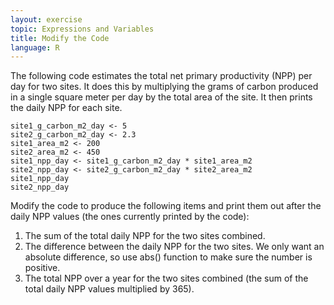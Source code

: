 ```yaml
---
layout: exercise
topic: Expressions and Variables
title: Modify the Code
language: R
---
```


The following code estimates the total net primary productivity (NPP) per day
for two sites. It does this by multiplying the grams of carbon produced in a
single square meter per day by the total area of the site. It then prints the
daily NPP for each site.

```
site1_g_carbon_m2_day <- 5
site2_g_carbon_m2_day <- 2.3
site1_area_m2 <- 200
site2_area_m2 <- 450
site1_npp_day <- site1_g_carbon_m2_day * site1_area_m2
site2_npp_day <- site2_g_carbon_m2_day * site2_area_m2
site1_npp_day
site2_npp_day
```

Modify the code to produce the following items and print them out after the
daily NPP values (the ones currently printed by the code):

1.  The sum of the total daily NPP for the two sites combined.
2.  The difference between the daily NPP for the two sites. We only want
    an absolute difference, so use abs() function to make sure the
    number is positive.
3.  The total NPP over a year for the two sites combined (the sum of the total
    daily NPP values multiplied by 365).
